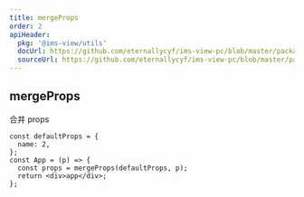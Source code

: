 ```yaml
---
title: mergeProps
order: 2
apiHeader:
  pkg: '@ims-view/utils'
  docUrl: https://github.com/eternallycyf/ims-view-pc/blob/master/packages/utils/src/mergeProps/index.md
  sourceUrl: https://github.com/eternallycyf/ims-view-pc/blob/master/packages/utils/src/mergeProps/index.tsx
---
```


## mergeProps

合并 props

```tsx | pure
const defaultProps = {
  name: 2,
};
const App = (p) => {
  const props = mergeProps(defaultProps, p);
  return <div>app</div>;
};
```
